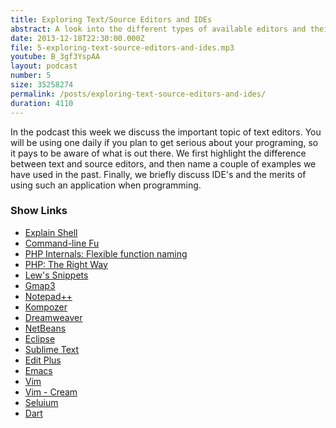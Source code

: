 ```yaml
---
title: Exploring Text/Source Editors and IDEs
abstract: A look into the different types of available editors and their feature sets.
date: 2013-12-18T22:30:00.000Z
file: 5-exploring-text-source-editors-and-ides.mp3
youtube: B_3gf3YspAA
layout: podcast
number: 5
size: 35258274
permalink: /posts/exploring-text-source-editors-and-ides/
duration: 4110
---
```


In the podcast this week we discuss the important topic of text editors.
You will be using one daily if you plan to get serious about your programing, so it pays to be aware of what is out there.
We first highlight the difference between text and source editors, and then name a couple of examples we have used in the past.
Finally, we briefly discuss IDE's and the merits of using such an application when programming.

### Show Links

- [Explain Shell](http://explainshell.com/)
- [Command-line Fu](http://www.commandlinefu.com/)
- [PHP Internals: Flexible function naming](http://news.php.net/php.internals/70691)
- [PHP: The Right Way](http://www.phptherightway.com/)
- [Lew's Snippets](http://lewssnippets.co.uk)
- [Gmap3](http://gmap3.net/en/)
- [Notepad++](http://notepad-plus-plus.org/)
- [Kompozer](http://www.kompozer.net/)
- [Dreamweaver](http://www.adobe.com/uk/products/dreamweaver.html)
- [NetBeans](http://netbeans.org/)
- [Eclipse](http://www.eclipse.org/)
- [Sublime Text](http://www.sublimetext.com/)
- [Edit Plus](http://www.editplus.com/)
- [Emacs](http://www.gnu.org/software/emacs/)
- [Vim](http://www.vim.org/)
- [Vim - Cream](http://cream.sourceforge.net/)
- [Seluium](http://www.seleniumhq.org/)
- [Dart](http://www.dartlang.org/)
